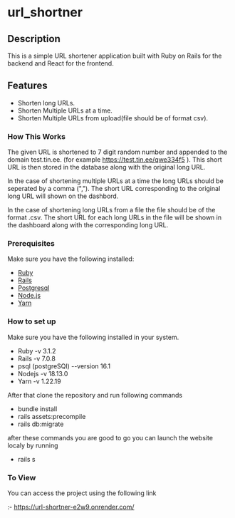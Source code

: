 # url_shortner

## Description
This is a simple URL shortener application built with Ruby on Rails for the backend and React for the frontend.

## Features

- Shorten long URLs.
- Shorten Multiple URLs at a time.
- Shorten Multiple URLs from upload(file should be of format csv).

### How This Works

The given URL is shortened to 7 digit random number and appended to the domain test.tin.ee. (for example https://test.tin.ee/qwe334f5 ). This short URL is then stored in the database along with the original long URL. 

In the case of shortening multiple URLs at a time the long URLs should be seperated by a comma (","). The short URL corresponding to the original long URL will shown on the dashbord.

In the case of shortening long URLs from a file the file should be of the format .csv. The short URL for each long URLs in the file will be shown in the dashboard along with the corresponding long URL.


### Prerequisites

Make sure you have the following installed:

- [Ruby](https://www.ruby-lang.org/en/documentation/installation/)
- [Rails](https://guides.rubyonrails.org/getting_started.html#installing-rails)
- [Postgresql](https://www.postgresql.org/download/)
- [Node.js](https://nodejs.org/en/download/)
- [Yarn](https://yarnpkg.com/getting-started/install)

### How to set up

Make sure you have the following installed in your system. 

- Ruby -v 3.1.2
- Rails -v 7.0.8
- psql (postgreSQl) --version 16.1
- Nodejs -v 18.13.0
- Yarn -v 1.22.19

After that clone the repository and run following commands

- bundle install
- rails assets:precompile
- rails db:migrate
 
 after these commands you are good to go you can launch the website localy by running 

- rails s 


### To View

You can access the project using the following link 

:- https://url-shortner-e2w9.onrender.com/

